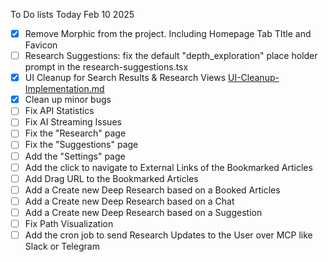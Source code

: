 To Do lists Today Feb 10 2025

- [x] Remove Morphic from the project. Including Homepage Tab TItle and Favicon
- [ ] Research Suggestions: fix the default "depth_exploration" place holder prompt in the research-suggestions.tsx
- [X] UI Cleanup for Search Results & Research Views [UI-Cleanup-Implementation.md](./UI-Cleanup-Implementation.md)
- [X] Clean up minor bugs
- [ ] Fix API Statistics
- [ ] Fix AI Streaming Issues
- [ ] Fix the "Research" page
- [ ] Fix the "Suggestions" page
- [ ] Add the "Settings" page
- [ ] Add the click to navigate to External Links of the Bookmarked Articles
- [ ] Add Drag URL to the Bookmarked Articles
- [ ] Add a Create new Deep Research based on a Booked Articles
- [ ] Add a Create new Deep Research based on a Chat
- [ ] Add a Create new Deep Research based on a Suggestion
- [ ] Fix Path Visualization
- [ ] Add the cron job to send Research Updates to the User over MCP like Slack or Telegram
